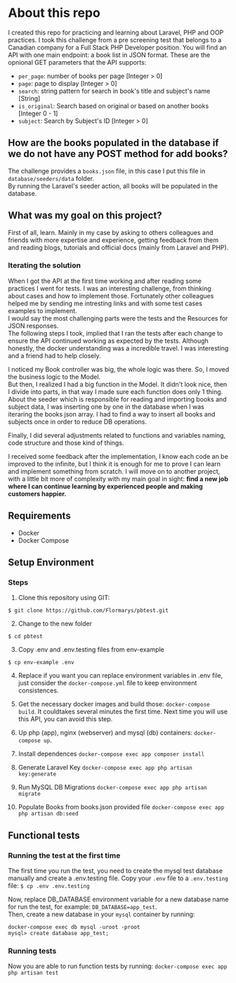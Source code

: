 # About this repo

I created this repo for practicing and learning about Laravel, PHP and OOP practices.
I took this challenge from a pre screening test that belongs to a Canadian company for a Full Stack PHP Developer position.
You will find an API with one main endpoint: a book list in JSON format. 
These are the opnional GET parameters that the API supports:

- `per_page`: number of books per page [Integer > 0]
- `page`: page to display [Integer > 0]
- `search`: string pattern for search in book's title and subject's name [String]
- `is_original`: Search based on original or based on another books [Integer 0 - 1]
- `subject`: Search by Subject's ID [Integer > 0]

## How are the books populated in the database if we do not have any POST method for add books?
The challenge provides a `books.json` file, in this case I put this file  in `database/seeders/data` folder.  
By running the Laravel's seeder action, all books will be populated in the database.

## What was my goal on this project?
First of all, learn. Mainly in my case by asking to others colleagues and friends with more expertise and experience, getting feedback from them and reading blogs, tutorials and official docs (mainly from Laravel and PHP).  

### Iterating the solution
When I got the API at the first time working and after reading some practices I went for tests. I was an interesting challenge, from thinking about cases and how to implement those. Fortunately other colleagues helped me by sending me intresting links and with some test cases examples to implement.  
I would say the most challenging parts were the tests and the Resources for JSON responses.  
The following steps I took, implied that I ran the tests after each change to ensure the API continued working as expected by the tests. Although honestly, the docker understanding was a incredible travel. I was interesting and a friend had to help closely.  

I noticed my Book controller was big, the whole logic was there. So, I moved the business logic to the Model.  
But then, I realized I had a big function in the Model. It didn't look nice, then I divide into parts, in that way I made sure each function does only 1 thing.  
About the seeder which is responsible for reading and importing books and subject data, I was inserting one by one in the database when I was iteraring the books json array. I had to find a way to insert all books and subjects once in order to reduce DB operations.

Finally, I did several adjustments related to functions and variables naming, code structure and those kind of things.

I received some feedback after the implementation, I know each code an be improved to the infinite, but I think it is enough for me to prove I can learn and implement something from scratch. I will move on to another project, with a little bit more of complexity with my main goal in sight: **find a new job where I can continue learning by experienced people and making customers happier.**


## Requirements

- Docker
- Docker Compose

## Setup Environment

### Steps

1. Clone this repository using GIT:

```
$ git clone https://github.com/Flormarys/pbtest.git
```
   
2. Change to the new folder

```
$ cd pbtest
```

3. Copy .env and .env.testing files from env-example

```
$ cp env-example .env
```

4. Replace if you want you can replace environment variables in .env file, just consider the `docker-compose.yml` file to keep environment consistences.

5. Get the necessary docker images and build those: `docker-compose build`. It couldtakes several minutes the first time. Next time you will use this API, you can avoid this step.

6. Up php (app), nginx (webserver) and mysql (db) containers: `docker-compose up`.

5. Install dependences
`docker-compose exec app composer install`

6. Generate Laravel Key
`docker-compose exec app php artisan key:generate`

7. Run MySQL DB Migrations
`docker-compose exec app php artisan migrate`

8. Populate Books from books.json provided file
`docker-compose exec app php artisan db:seed`


## Functional tests

### Running the test at the first time
The first time you run the test, you need to create the mysql test database manually and create a .env.testing file. Copy your `.env` file to a `.env.testing` file:
`$ cp .env .env.testing`

Now, replace DB_DATABASE environment variable for a new database name for run the test, for example: `DB_DATABASE=app_test`.  
Then, create a new database in your `mysql` container by running: 
```
docker-compose exec db mysql -uroot -proot
mysql> create database app_test;
```

### Running tests
Now you are able to run function tests by running: `docker-compose exec app php artisan test`
